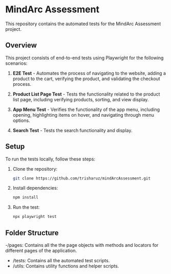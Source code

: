 # MindArc Assessment

This repository contains the automated tests for the MindArc Assessment project.

## Overview

This project consists of end-to-end tests using Playwright for the following scenarios:

1. **E2E Test** - Automates the process of navigating to the website, adding a product to the cart, verifying the product, and validating the checkout process.

2. **Product List Page Test** - Tests the functionality related to the product list page, including verifying products, sorting, and view display.

3. **App Menu Test** - Verifies the functionality of the app menu, including opening, highlighting items on hover, and navigating through menu options.

4. **Search Test** - Tests the search functionality and display.

## Setup

To run the tests locally, follow these steps:

1. Clone the repository:

   ```bash
   git clone https://github.com/trisharuz/mindArcAssessment.git
   ```
   
2. Install dependencies:

   ```bash
   npm install
   ```
   
3. Run the test:

   ```bash
   npx playwright test
   ```
   
## Folder Structure
-/pages: Contains all the the page objects with methods and locators for different pages of the application.
- /tests: Contains all the automated test scripts.
- /utils: Contains utility functions and helper scripts.
